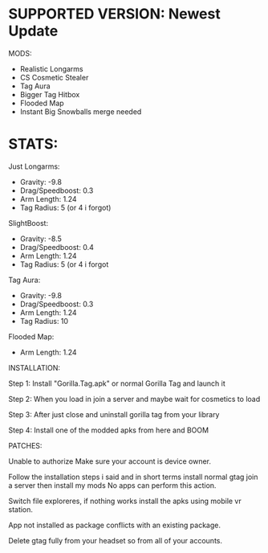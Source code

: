 # SUPPORTED VERSION: Newest Update

MODS:
- Realistic Longarms
- CS Cosmetic Stealer
- Tag Aura
- Bigger Tag Hitbox
- Flooded Map
- Instant Big Snowballs
merge needed

# STATS:

Just Longarms:
- Gravity: -9.8
- Drag/Speedboost: 0.3
- Arm Length: 1.24
- Tag Radius: 5 (or 4 i forgot)
                               
SlightBoost:
- Gravity: -8.5
- Drag/Speedboost: 0.4
- Arm Length: 1.24
- Tag Radius: 5 (or 4 i forgot
                              
Tag Aura:
- Gravity: -9.8
- Drag/Speedboost: 0.3
- Arm Length: 1.24
- Tag Radius: 10
                                            
Flooded Map:
- Arm Length: 1.24

INSTALLATION:

Step 1: Install "Gorilla.Tag.apk" or normal Gorilla Tag and launch it

Step 2: When you load in join a server and maybe wait for cosmetics to load

Step 3: After just close and uninstall gorilla tag from your library

Step 4: Install one of the modded apks from here and BOOM

PATCHES:

Unable to authorize
Make sure your account is device owner.

Follow the installation steps i said and in short terms install normal gtag join a server then install my mods
No apps can perform this action.

Switch file exploreres, if nothing works install the apks using mobile vr station.

App not installed as package conflicts with an existing package.

Delete gtag fully from your headset so from all of your accounts.
